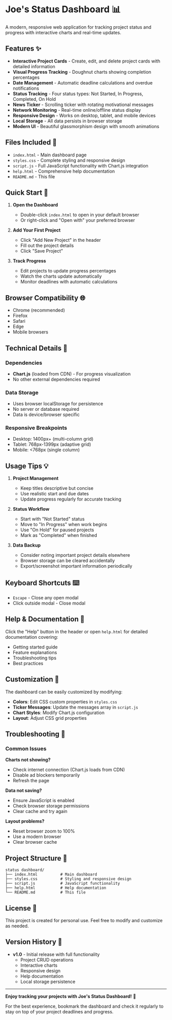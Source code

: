 # Joe's Status Dashboard 📊

A modern, responsive web application for tracking project status and progress with interactive charts and real-time updates.

## Features ✨

- **Interactive Project Cards** - Create, edit, and delete project cards with detailed information
- **Visual Progress Tracking** - Doughnut charts showing completion percentages
- **Date Management** - Automatic deadline calculations and overdue notifications
- **Status Tracking** - Four status types: Not Started, In Progress, Completed, On Hold
- **News Ticker** - Scrolling ticker with rotating motivational messages
- **Network Monitoring** - Real-time online/offline status display
- **Responsive Design** - Works on desktop, tablet, and mobile devices
- **Local Storage** - All data persists in browser storage
- **Modern UI** - Beautiful glassmorphism design with smooth animations

## Files Included 📁

- `index.html` - Main dashboard page
- `styles.css` - Complete styling and responsive design
- `script.js` - Full JavaScript functionality with Chart.js integration
- `help.html` - Comprehensive help documentation
- `README.md` - This file

## Quick Start 🚀

1. **Open the Dashboard**
   - Double-click `index.html` to open in your default browser
   - Or right-click and "Open with" your preferred browser

2. **Add Your First Project**
   - Click "Add New Project" in the header
   - Fill out the project details
   - Click "Save Project"

3. **Track Progress**
   - Edit projects to update progress percentages
   - Watch the charts update automatically
   - Monitor deadlines with automatic calculations

## Browser Compatibility 🌐

- Chrome (recommended)
- Firefox
- Safari
- Edge
- Mobile browsers

## Technical Details 🔧

### Dependencies
- **Chart.js** (loaded from CDN) - For progress visualization
- No other external dependencies required

### Data Storage
- Uses browser localStorage for persistence
- No server or database required
- Data is device/browser specific

### Responsive Breakpoints
- Desktop: 1400px+ (multi-column grid)
- Tablet: 768px-1399px (adaptive grid)
- Mobile: <768px (single column)

## Usage Tips 💡

1. **Project Management**
   - Keep titles descriptive but concise
   - Use realistic start and due dates
   - Update progress regularly for accurate tracking

2. **Status Workflow**
   - Start with "Not Started" status
   - Move to "In Progress" when work begins
   - Use "On Hold" for paused projects
   - Mark as "Completed" when finished

3. **Data Backup**
   - Consider noting important project details elsewhere
   - Browser storage can be cleared accidentally
   - Export/screenshot important information periodically

## Keyboard Shortcuts ⌨️

- `Escape` - Close any open modal
- Click outside modal - Close modal

## Help & Documentation 📖

Click the "Help" button in the header or open `help.html` for detailed documentation covering:

- Getting started guide
- Feature explanations
- Troubleshooting tips
- Best practices

## Customization 🎨

The dashboard can be easily customized by modifying:

- **Colors**: Edit CSS custom properties in `styles.css`
- **Ticker Messages**: Update the messages array in `script.js`
- **Chart Styles**: Modify Chart.js configuration
- **Layout**: Adjust CSS grid properties

## Troubleshooting 🔧

### Common Issues

**Charts not showing?**
- Check internet connection (Chart.js loads from CDN)
- Disable ad blockers temporarily
- Refresh the page

**Data not saving?**
- Ensure JavaScript is enabled
- Check browser storage permissions
- Clear cache and try again

**Layout problems?**
- Reset browser zoom to 100%
- Use a modern browser
- Clear browser cache

## Project Structure 📁

```
status dashboard/
├── index.html          # Main dashboard
├── styles.css          # Styling and responsive design
├── script.js           # JavaScript functionality
├── help.html           # Help documentation
└── README.md           # This file
```

## License 📄

This project is created for personal use. Feel free to modify and customize as needed.

## Version History 📝

- **v1.0** - Initial release with full functionality
  - Project CRUD operations
  - Interactive charts
  - Responsive design
  - Help documentation
  - Local storage persistence

---

**Enjoy tracking your projects with Joe's Status Dashboard!** 🎯

For the best experience, bookmark the dashboard and check it regularly to stay on top of your project deadlines and progress.

